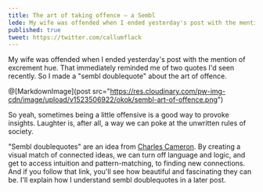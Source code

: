 ```yaml
---
title: The art of taking offence — a Sembl
lede: My wife was offended when I ended yesterday's post with the mention of excrement hue. That immediately reminded me of two quotes I'd seen recently.
published: true
tweet: https://twitter.com/callumflack
---
```


My wife was offended when I ended yesterday's post with the mention of excrement hue. That immediately reminded me of two quotes I'd seen recently. So I made a "sembl doublequote" about the art of offence.

@[MarkdownImage](post src="https://res.cloudinary.com/pw-img-cdn/image/upload/v1523506922/okok/sembl-art-of-offence.png")

So yeah, sometimes being a little offensive is a good way to provoke insights. Laughter is, after all, a way we can poke at the unwritten rules of society.

"Sembl doublequotes" are an idea from [Charles Cameron](http://zenpundit.com/?p=51353). By creating a visual match of connected ideas, we can turn off language and logic, and get to access intuition and pattern-matching, to finding new connections. And if you follow that link, you'll see how beautiful and fascinating they can be. I'll explain how I understand sembl doublequotes in a later post.
